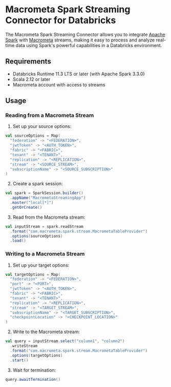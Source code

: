 # Macrometa Spark Streaming Connector for Databricks

The Macrometa Spark Streaming Connector allows you to integrate [Apache Spark](https://spark.apache.org/) with [Macrometa](https://www.macrometa.com/) streams, making it easy to process and analyze real-time data using Spark's powerful capabilities in a Databricks environment.

## Requirements

- Databricks Runtime 11.3 LTS or later (with Apache Spark 3.3.0)
- Scala 2.12 or later
- Macrometa account with access to streams

## Usage

### Reading from a Macrometa Stream

1. Set up your source options:

```scala
val sourceOptions = Map(
  "federation" -> "<FEDERATION>",
  "jwtToken" -> "<AUTH_TOKEN>",
  "fabric" -> "<FABRIC>",
  "tenant" -> "<TENANT>",
  "replication" -> "<REPLICATION>",
  "stream" -> "<SOURCE_STREAM>",
  "subscriptionName" -> "<SOURCE_SUBSCRIPTION>"
)
```

2. Create a spark session:
```scala
val spark = SparkSession.builder()
  .appName("MacrometaStreamingApp")
  .master("local[*]")
  .getOrCreate()
```
3. Read from the Macrometa stream:
```scala
val inputStream = spark.readStream
  .format("com.macrometa.spark.stream.MacrometaTableProvider")
  .options(sourceOptions)
  .load()
````
### Writing to a Macrometa Stream
1. Set up your target options:
```scala
val targetOptions = Map(
  "federation" -> "<FEDERATION>",
  "port" -> "<PORT>",
  "jwtToken" -> "<AUTH_TOKEN>",
  "fabric" -> "<FABRIC>",
  "tenant" -> "<TENANT>",
  "replication" -> "<REPLICATION>",
  "stream" -> "<TARGET_STREAM>",
  "subscriptionName" -> "<TARGET_SUBSCRIPTION>",
  "checkpointLocation" -> "<CHECKPOINT_LOCATION>"
)
```
2. Write to the Macrometa stream:
```scala
val query = inputStream.select("column1", "column2")
  .writeStream
  .format("com.macrometa.spark.stream.MacrometaTableProvider")
  .options(targetOptions)
  .start()
````
3. Wait for termination:
```scala
query.awaitTermination()
```




